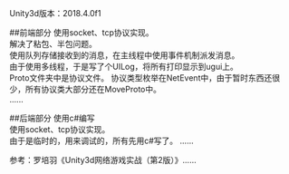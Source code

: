 Unity3d版本：2018.4.0f1  
  
##前端部分
使用socket、tcp协议实现。  
解决了粘包、半包问题。  
使用队列存储接收到的消息，在主线程中使用事件机制派发消息。  
由于使用多线程，于是写了个UILog，将所有打印显示到ugui上。  
Proto文件夹中是协议文件。
协议类型枚举在NetEvent中，由于暂时东西还很少，所有协议类大部分还在MoveProto中。  
......  
  
##后端部分
使用c#编写  
使用socket、tcp协议实现。  
由于是临时的，用来调试的，所有先用c#写了。
......    
  
参考：罗培羽《Unity3d网络游戏实战（第2版）》......  